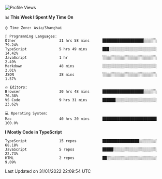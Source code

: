 <!--START_SECTION:waka-->
![Profile Views](http://img.shields.io/badge/Profile%20Views-3-blue)

📊 **This Week I Spent My Time On** 

```text
⌚︎ Time Zone: Asia/Shanghai

💬 Programming Languages: 
Other                    31 hrs 58 mins      ███████████████████░░░░░░   79.24% 
TypeScript               5 hrs 49 mins       ███░░░░░░░░░░░░░░░░░░░░░░   14.42% 
JavaScript               1 hr                ░░░░░░░░░░░░░░░░░░░░░░░░░   2.49% 
Markdown                 48 mins             ░░░░░░░░░░░░░░░░░░░░░░░░░   2.01% 
JSON                     38 mins             ░░░░░░░░░░░░░░░░░░░░░░░░░   1.57%

🔥 Editors: 
Browser                  30 hrs 48 mins      ███████████████████░░░░░░   76.38% 
VS Code                  9 hrs 31 mins       ██████░░░░░░░░░░░░░░░░░░░   23.62%

💻 Operating System: 
Mac                      40 hrs 20 mins      █████████████████████████   100.0%

```

**I Mostly Code in TypeScript** 

```text
TypeScript               15 repos            █████████████████░░░░░░░░   68.18% 
JavaScript               5 repos             █████░░░░░░░░░░░░░░░░░░░░   22.73% 
HTML                     2 repos             ██░░░░░░░░░░░░░░░░░░░░░░░   9.09%

```



 Last Updated on 31/01/2022 22:09:54 UTC
<!--END_SECTION:waka-->
